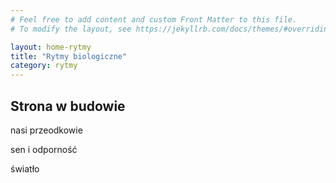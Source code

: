 ```yaml
---
# Feel free to add content and custom Front Matter to this file.
# To modify the layout, see https://jekyllrb.com/docs/themes/#overriding-theme-defaults

layout: home-rytmy
title: "Rytmy biologiczne"
category: rytmy
---
```


## Strona w budowie

nasi przeodkowie

sen i odporność

światło
